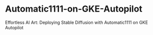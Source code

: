 # Automatic1111-on-GKE-Autopilot
Effortless AI Art: Deploying Stable Diffusion with Automatic1111 on GKE Autopilot

